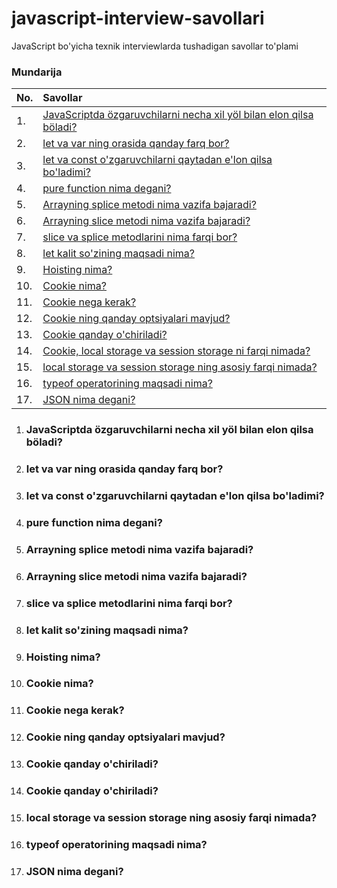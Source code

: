 # javascript-interview-savollari

JavaScript bo'yicha texnik interviewlarda tushadigan savollar to'plami

### Mundarija

| No. | Savollar                                                                                                                                   |
| :-- | :----------------------------------------------------------------------------------------------------------------------------------------- |
| 1.  | [JavaScriptda özgaruvchilarni necha xil yöl bilan elon qilsa böladi?](#javaScriptda-özgaruvchilarni-necha-xil-yöl-bilan-elon-qilsa-böladi) |
| 2.  | [let va var ning orasida qanday farq bor?](#let-va-var-ning-orasida-qanday-farq-bor)                                                       |
| 3.  | [let va const o'zgaruvchilarni qaytadan e'lon qilsa bo'ladimi?](#let-va-const-o'zgaruvchilarni-qaytadan-e'lon-qilsa-bo'ladimi)             |
| 4.  | [pure function nima degani?](#pure-function-nima-degani)                                                                                   |
| 5.  | [Arrayning splice metodi nima vazifa bajaradi?](#Arrayning-splice-metodi-nima-vazifa-bajaradi)                                             |
| 6.  | [Arrayning slice metodi nima vazifa bajaradi?](#arrayning-slice-metodi-nima-vazifa-bajaradi)                                               |
| 7.  | [slice va splice metodlarini nima farqi bor?](#slice-va-splice-metodlarini-nima-farqi-bor)                                                 |
| 8.  | [let kalit so'zining maqsadi nima?](let-kalit-so'zining-maqsadi-nima)                                                                      |
| 9.  | [Hoisting nima?]()                                                                                                                         |
| 10. | [Cookie nima?]()                                                                                                                           |
| 11. | [Cookie nega kerak?]()                                                                                                                     |
| 12. | [Cookie ning qanday optsiyalari mavjud?]()                                                                                                 |
| 13. | [Cookie qanday o'chiriladi?]()                                                                                                             |
| 14. | [Cookie, local storage va session storage ni farqi nimada?]()                                                                              |
| 15. | [local storage va session storage ning asosiy farqi nimada?]()                                                                             |
| 16. | [typeof operatorining maqsadi nima?]()                                                                                                     |
| 17. | [JSON nima degani?]()                                                                                                                      |

1. ### JavaScriptda özgaruvchilarni necha xil yöl bilan elon qilsa böladi?
2. ### let va var ning orasida qanday farq bor?
3. ### let va const o'zgaruvchilarni qaytadan e'lon qilsa bo'ladimi?
4. ### pure function nima degani?
5. ### Arrayning splice metodi nima vazifa bajaradi?
6. ### Arrayning slice metodi nima vazifa bajaradi?
7. ### slice va splice metodlarini nima farqi bor?
8. ### let kalit so'zining maqsadi nima?
9. ### Hoisting nima?
10. ### Cookie nima?
11. ### Cookie nega kerak?
12. ### Cookie ning qanday optsiyalari mavjud?
13. ### Cookie qanday o'chiriladi?

14. ### Cookie qanday o'chiriladi?
15. ### local storage va session storage ning asosiy farqi nimada?
16. ### typeof operatorining maqsadi nima?
17. ### JSON nima degani?
